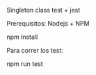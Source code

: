 Singleton class test + jest

Prerequisitos: Nodejs + NPM

npm install

Para correr los test:

npm run test
